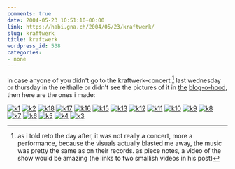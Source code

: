 ```yaml
---
comments: true
date: 2004-05-23 10:51:10+00:00
link: https://habi.gna.ch/2004/05/23/kraftwerk/
slug: kraftwerk
title: kraftwerk
wordpress_id: 538
categories:
- none
---
```


in case anyone of you didn't go to the kraftwerk-concert [^1] last wednesday or thursday in the reithalle or didn't see the pictures of it in [the](http://flagr.antville.org/stories/794760/) [blog-o-hood](https://pieceoplastic.com/index.php?p=1092), then here are the ones i made:

[![k1](https://habi.gna.ch/blog/images/k1-tm.jpg)](https://habi.gna.ch/blog/images/k1.jpg)
[![k2](https://habi.gna.ch/blog/images/k2-tm.jpg)](https://habi.gna.ch/blog/images/k2.jpg)
[![k18](https://habi.gna.ch/blog/images/k18-tm.jpg)](https://habi.gna.ch/blog/images/k18.jpg)
[![k17](https://habi.gna.ch/blog/images/k17-tm.jpg)](https://habi.gna.ch/blog/images/k17.jpg)
[![k16](https://habi.gna.ch/blog/images/k16-tm.jpg)](https://habi.gna.ch/blog/images/k16.jpg)
[![k15](https://habi.gna.ch/blog/images/k15-tm.jpg)](https://habi.gna.ch/blog/images/k15.jpg)
[![k13](https://habi.gna.ch/blog/images/k13-tm.jpg)](https://habi.gna.ch/blog/images/k13.jpg)
[![k12](https://habi.gna.ch/blog/images/k12-tm.jpg)](https://habi.gna.ch/blog/images/k12.jpg)
[![k11](https://habi.gna.ch/blog/images/k11-tm.jpg)](https://habi.gna.ch/blog/images/k11.jpg)
[![k10](https://habi.gna.ch/blog/images/k10-tm.jpg)](https://habi.gna.ch/blog/images/k10.jpg)
[![k9](https://habi.gna.ch/blog/images/k9-tm.jpg)](https://habi.gna.ch/blog/images/k9.jpg)
[![k8](https://habi.gna.ch/blog/images/k8-tm.jpg)](https://habi.gna.ch/blog/images/k8.jpg)
[![k7](https://habi.gna.ch/blog/images/k7-tm.jpg)](https://habi.gna.ch/blog/images/k7.jpg)
[![k6](https://habi.gna.ch/blog/images/k6-tm.jpg)](https://habi.gna.ch/blog/images/k6.jpg)
[![k5](https://habi.gna.ch/blog/images/k5-tm.jpg)](https://habi.gna.ch/blog/images/k5.jpg)
[![k4](https://habi.gna.ch/blog/images/k4-tm.jpg)](https://habi.gna.ch/blog/images/k4.jpg)
[![k3](https://habi.gna.ch/blog/images/k3-tm.jpg)](https://habi.gna.ch/blog/images/k3.jpg)  


[^1]: as i told reto the day after, it was not really a concert, more a performance, because the visuals actually blasted me away, the music was pretty the same as on their records. as piece notes, a video of the show would be amazing (he links to two smallish videos in his post)
